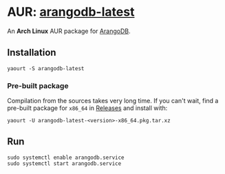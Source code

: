 # AUR: [arangodb-latest](https://aur.archlinux.org/packages/arangodb-latest/)

An **Arch Linux** AUR package for [ArangoDB](https://www.arangodb.com/).

## Installation

```shell
yaourt -S arangodb-latest
```

### Pre-built package

Compilation from the sources takes very long time.
If you can't wait, find a pre-built package for `x86_64` in [Releases](https://github.com/asaaki/AUR-arangodb-latest/releases) and install with:

```shell
yaourt -U arangodb-latest-<version>-x86_64.pkg.tar.xz
```

## Run

```shell
sudo systemctl enable arangodb.service
sudo systemctl start arangodb.service
```
